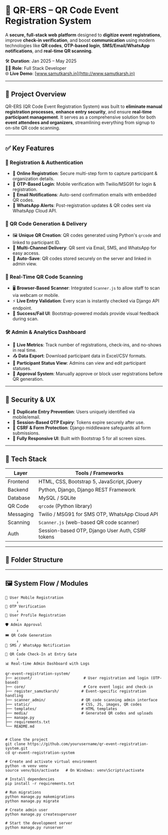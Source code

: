 # 📲 QR-ERS – QR Code Event Registration System

A **secure, full-stack web platform** designed to **digitize event registrations**, improve **check-in verification**, and boost **communication** using modern technologies like **QR codes**, **OTP-based login**, **SMS/Email/WhatsApp notifications**, and **real-time QR scanning**.

🛠️ **Duration**: Jan 2025 – May 2025  
👨‍💻 **Role**: Full Stack Developer  
🌐 **Live Demo**: [www.samutkarsh.in](http://www.samutkarsh.in)

---

## 🚀 Project Overview

QR-ERS (QR Code Event Registration System) was built to **eliminate manual registration processes**, **enhance entry security**, and ensure **real-time participant management**. It serves as a comprehensive solution for both **event attendees and organizers**, streamlining everything from signup to on-site QR code scanning.

---

## ✅ Key Features

### 📝 Registration & Authentication
- 🧾 **Online Registration**: Secure multi-step form to capture participant & organization details.
- 🔐 **OTP-Based Login**: Mobile verification with Twilio/MSG91 for login & registration.
- 📩 **Email Notifications**: Auto-send confirmation emails with embedded QR codes.
- 📲 **WhatsApp Alerts**: Post-registration updates & QR codes sent via WhatsApp Cloud API.

### 🎯 QR Code Generation & Delivery
- 🖼️ **Unique QR Creation**: QR codes generated using Python's `qrcode` and linked to participant ID.
- 📧 **Multi-Channel Delivery**: QR sent via Email, SMS, and WhatsApp for easy access.
- 💾 **Auto-Save**: QR codes stored securely on the server and linked in admin view.

### 🎫 Real-Time QR Code Scanning
- 🖥️ **Browser-Based Scanner**: Integrated `Scanner.js` to allow staff to scan via webcam or mobile.
- ⚡ **Live Entry Validation**: Every scan is instantly checked via Django API endpoint.
- 🚦 **Success/Fail UI**: Bootstrap-powered modals provide visual feedback during scan.

### 🛠️ Admin & Analytics Dashboard
- 📌 **Live Metrics**: Track number of registrations, check-ins, and no-shows in real time.
- 📤 **Data Export**: Download participant data in Excel/CSV formats.
- 🧾 **Participant Status View**: Admins can view and edit participant statuses.
- 🧠 **Approval System**: Manually approve or block user registrations before QR generation.

---

## 🔐 Security & UX

- 🧩 **Duplicate Entry Prevention**: Users uniquely identified via mobile/email.
- 🔐 **Session-Based OTP Expiry**: Tokens expire securely after use.
- 🧪 **CSRF & Form Protection**: Django middleware safeguards all form submissions.
- 📱 **Fully Responsive UI**: Built with Bootstrap 5 for all screen sizes.

---

## 🧰 Tech Stack

| Layer        | Tools / Frameworks                                |
|--------------|----------------------------------------------------|
| Frontend     | HTML, CSS, Bootstrap 5, JavaScript, jQuery         |
| Backend      | Python, Django, Django REST Framework              |
| Database     | MySQL / SQLite                                |
| QR Code      | `qrcode` (Python library)                          |
| Messaging    | Twilio / MSG91 for SMS OTP, WhatsApp Cloud API     |
| Scanning     | `Scanner.js` (web-based QR code scanner)           |
| Auth         | Session-based OTP, Django User Auth, CSRF tokens   |

---

## 🧱 Folder Structure



---

## 🖼️ System Flow / Modules

```text
📲 User Mobile Registration
     ↓
🔐 OTP Verification
     ↓
📝 User Profile Registration
     ↓
🛡️ Admin Approval
     ↓
🎟️ QR Code Generation
     ↓
📧 SMS / WhatsApp Notification
     ↓
🛂 QR Code Check-In at Entry Gate
     ↓
📊 Real-time Admin Dashboard with Logs

qr-event-registration-system/
├── account/                       # User registration and login (OTP-based)
├── core/                          # Core event logic and check-in
├── register_samutkarsh/          # Event-specific registration handling
├── scanner_admin/                # QR code scanning admin interface
├── static/                       # CSS, JS, images, QR codes
├── templates/                    # HTML templates
├── media/                        # Generated QR codes and uploads
├── manage.py
├── requirements.txt
└── README.md


# Clone the project
git clone https://github.com/yourusername/qr-event-registration-system.git
cd qr-event-registration-system

# Create and activate virtual environment
python -m venv venv
source venv/bin/activate   # On Windows: venv\Scripts\activate

# Install dependencies
pip install -r requirements.txt

# Run migrations
python manage.py makemigrations
python manage.py migrate

# Create admin user
python manage.py createsuperuser

# Start the development server
python manage.py runserver

